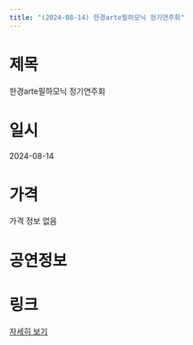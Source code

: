 ```yaml
---
title: "(2024-08-14) 한경arte필하모닉 정기연주회"
---
```


# 제목
한경arte필하모닉 정기연주회

# 일시
2024-08-14

# 가격
가격 정보 없음

# 공연정보
  
  


# 링크
[자세히 보기](https://www.sac.or.kr/site/main/show/show_view?SN=60767 "https://www.sac.or.kr/site/main/show/show_view?SN=60767")
